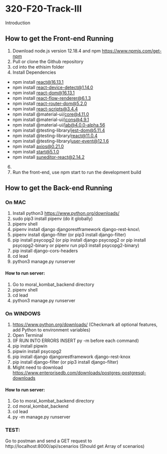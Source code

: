 # 320-F20-Track-III 
Introduction
## How to get the Front-end Running
1. Download node.js version 12.18.4 and npm https://www.npmjs.com/get-npm
2. Pull or clone the Github repository
3. cd into the ethisim folder
4. Install Dependencies
  - npm install react@16.13.1
  - npm install react-device-detect@1.14.0
  - npm install react-dom@16.13.1
  - npm install react-flow-renderer@6.1.3
  - npm install react-router-dom@5.2.0
  - npm install react-scripts@3.4.4
  - npm install @material-ui/core@4.11.0
  - npm install @material-ui/icons@4.9.1
  - npm install @material-ui/lab@4.0.0-alpha.56
  - npm install @testing-library/jest-dom@5.11.4
  - npm install @testing-library/react@11.0.4
  - npm install @testing-library/user-event@12.1.6
  - npm install axios@0.21.0
  - npm install start@5.1.0
  - npm install suneditor-react@2.14.2
 
 6.
 5. Run the front-end, use npm start to run the development build

## How to get the Back-end Running
### On MAC
1. Install python3 https://www.python.org/downloads/
2. sudo pip3 install pipenv (do it globally)
3. pipenv shell
4. pipenv install django djangorestframework django-rest-knox\
5. pipenv install django-filter (or pip3 install django-filter)
6. pip install psycopg2 (or pip install django psycopg2 or pip install psycopg2-binary or pipenv run pip3 install psycopg2-binary)
7. pip install django-cors-headers
8. cd lead
9. python3 manage.py runserver

#### How to run server:
1. Go to moral_kombat_backend directory
2. pipenv shell
3. cd lead
4. python3 manage.py runserver

### On WINDOWS
1. https://www.python.org/downloads/ (Checkmark all optional features, add Python to environment variables)
2. Open Terminal
3. (IF RUN INTO ERRORS INSERT py -m before each command)
4. pip install pipwin
5. pipwin install psycopg2
6. pip install django djangorestframework django-rest-knox
7. pip install django-filter (or pip3 install django-filter)
8. Might need to download https://www.enterprisedb.com/downloads/postgres-postgresql-downloads

#### How to run server:
1. Go to moral_kombat_backend directory
2. cd moral_kombat_backend
3. cd lead
4. py -m manage.py runserver

### TEST:
Go to postman and send a GET request to http://localhost:8000/api/scenarios (Should get Array of scenarios)

